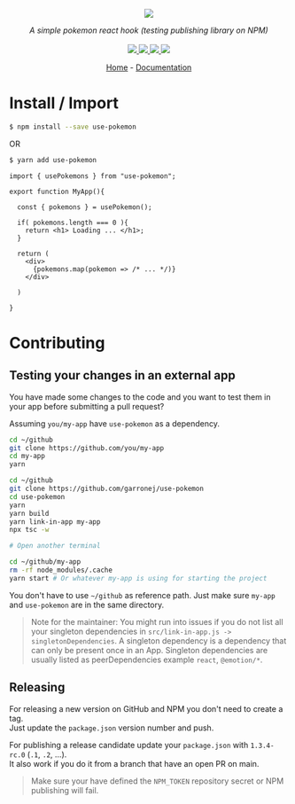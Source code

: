 <p align="center">
    <img src="https://user-images.githubusercontent.com/6702424/80216211-00ef5280-863e-11ea-81de-59f3a3d4b8e4.png">  
</p>
<p align="center">
    <i>A simple pokemon react hook (testing publishing library on NPM)</i>
    <br>
    <br>
    <a href="https://github.com/ameliapham/use-pokemon/actions">
      <img src="https://github.com/ameliapham/use-pokemon/actions/workflows/ci.yaml/badge.svg?branch=main">
    </a>
    <a href="https://bundlephobia.com/package/use-pokemon">
      <img src="https://img.shields.io/bundlephobia/minzip/use-pokemon">
    </a>
    <a href="https://www.npmjs.com/package/use-pokemon">
      <img src="https://img.shields.io/npm/dw/use-pokemon">
    </a>
    <a href="https://github.com/ameliapham/use-pokemon/blob/main/LICENSE">
      <img src="https://img.shields.io/npm/l/use-pokemon">
    </a>
</p>
<p align="center">
  <a href="https://github.com/ameliapham/use-pokemon">Home</a>
  -
  <a href="https://github.com/ameliapham/use-pokemon">Documentation</a>
</p>

# Install / Import

```bash
$ npm install --save use-pokemon
```

OR

```bash
$ yarn add use-pokemon
```

```tsx
import { usePokemons } from "use-pokemon";

export function MyApp(){

  const { pokemons } = usePokemon();

  if( pokemons.length === 0 ){
    return <h1> Loading ... </h1>;
  }

  return (
    <div>
      {pokemons.map(pokemon => /* ... */)}
    </div>

  )

}
```

# Contributing

## Testing your changes in an external app

You have made some changes to the code and you want to test them
in your app before submitting a pull request?

Assuming `you/my-app` have `use-pokemon` as a dependency.

```bash
cd ~/github
git clone https://github.com/you/my-app
cd my-app
yarn

cd ~/github
git clone https://github.com/garronej/use-pokemon
cd use-pokemon
yarn
yarn build
yarn link-in-app my-app
npx tsc -w

# Open another terminal

cd ~/github/my-app
rm -rf node_modules/.cache
yarn start # Or whatever my-app is using for starting the project
```

You don't have to use `~/github` as reference path. Just make sure `my-app` and `use-pokemon`
are in the same directory.

> Note for the maintainer: You might run into issues if you do not list all your singleton dependencies in
> `src/link-in-app.js -> singletonDependencies`. A singleton dependency is a dependency that can
> only be present once in an App. Singleton dependencies are usually listed as peerDependencies example `react`, `@emotion/*`.

## Releasing

For releasing a new version on GitHub and NPM you don't need to create a tag.  
Just update the `package.json` version number and push.

For publishing a release candidate update your `package.json` with `1.3.4-rc.0` (`.1`, `.2`, ...).  
It also work if you do it from a branch that have an open PR on main.

> Make sure your have defined the `NPM_TOKEN` repository secret or NPM publishing will fail.
